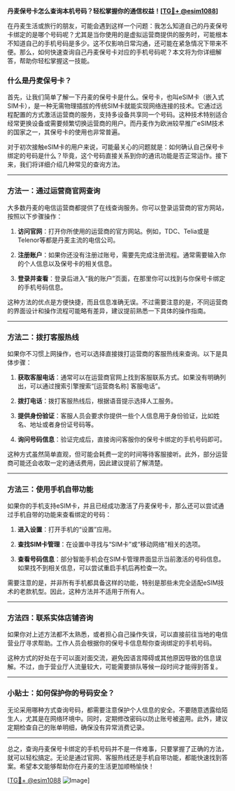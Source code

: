 **丹麦保号卡怎么查询本机号码？轻松掌握你的通信权益！[[TG💪+ @esim1088](https://t.me/s/esim1088)]**

在丹麦生活或旅行的朋友，可能会遇到这样一个问题：我怎么知道自己的丹麦保号卡绑定的是哪个号码呢？尤其是当你使用的是虚拟运营商提供的服务时，可能根本不知道自己的手机号码是多少。这不仅影响日常沟通，还可能在紧急情况下带来不便。那么，如何快速查询自己丹麦保号卡对应的手机号码呢？本文将为你详细解答，帮助你轻松掌握这一技能。

### 什么是丹麦保号卡？

首先，让我们简单了解一下丹麦的保号卡是什么。保号卡，也叫eSIM卡（嵌入式SIM卡），是一种无需物理插拔的传统SIM卡就能实现网络连接的技术。它通过远程配置的方式激活运营商的服务，支持多设备共享同一个号码。这种技术特别适合经常更换设备或需要频繁切换运营商的用户。而丹麦作为欧洲较早推广eSIM技术的国家之一，其保号卡的使用也非常普遍。

对于初次接触eSIM卡的用户来说，可能最关心的问题就是：如何确认自己保号卡绑定的号码是什么？毕竟，这个号码直接关系到你的通讯功能是否正常运作。接下来，我们将详细介绍几种常见的查询方法。

---

### 方法一：通过运营商官网查询

大多数丹麦的电信运营商都提供了在线查询服务。你可以登录运营商的官方网站，按照以下步骤操作：

1. **访问官网**：打开你所使用的运营商的官方网站。例如，TDC、Telia或是Telenor等都是丹麦主流的电信公司。
   
2. **注册账户**：如果你还没有注册过账号，需要先完成注册流程。通常需要输入你的个人信息以及保号卡的相关信息。

3. **登录并查看**：登录后进入“我的账户”页面，在那里你可以找到与你保号卡绑定的手机号码信息。

这种方法的优点是方便快捷，而且信息准确无误。不过需要注意的是，不同运营商的界面设计和操作流程可能略有差异，建议提前熟悉一下具体的操作指南。

---

### 方法二：拨打客服热线

如果你不习惯上网操作，也可以选择直接拨打运营商的客服热线来查询。以下是具体步骤：

1. **获取客服电话**：通常可以在运营商官网上找到客服联系方式。如果没有明确列出，可以通过搜索引擎搜索“[运营商名称] 客服电话”。

2. **拨打电话**：拨打客服热线后，根据语音提示选择人工服务。

3. **提供身份验证**：客服人员会要求你提供一些个人信息用于身份验证，比如姓名、地址或者身份证号码等。

4. **询问号码信息**：验证完成后，直接询问客服你的保号卡绑定的手机号码即可。

这种方式虽然简单直观，但可能会耗费一定的时间等待客服接听。此外，部分运营商可能还会收取一定的通话费用，因此建议提前了解清楚。

---

### 方法三：使用手机自带功能

如果你的手机支持eSIM卡，并且已经成功激活了丹麦保号卡，那么还可以尝试通过手机自带的功能来查看绑定的号码：

1. **进入设置**：打开手机的“设置”应用。

2. **查找SIM卡管理**：在设置中寻找与“SIM卡”或“移动网络”相关的选项。

3. **查看号码信息**：部分智能手机会在SIM卡管理界面显示当前激活的号码信息。如果找不到相关信息，可以尝试重启手机后再检查一次。

需要注意的是，并非所有手机都具备这样的功能，特别是那些未完全适配eSIM技术的老款机型。因此，这种方法并不适用于所有人。

---

### 方法四：联系实体店铺咨询

如果你对上述方法都不太熟悉，或者担心自己操作失误，可以直接前往当地的电信营业厅寻求帮助。工作人员会根据你的保号卡信息帮你查询绑定的手机号码。

这种方式的好处在于可以面对面交流，避免因语言障碍或其他原因导致的信息误解。不过，由于营业厅人流量较大，可能需要排队等候一段时间才能得到答复。

---

### 小贴士：如何保护你的号码安全？

无论采用哪种方式查询号码，都需要注意保护个人信息的安全。不要随意透露给陌生人，尤其是在网络环境中。同时，定期修改密码以防止账号被盗用。此外，建议定期检查自己的账单明细，确保没有异常消费记录。

---

总之，查询丹麦保号卡绑定的手机号码并不是一件难事，只要掌握了正确的方法，就可以轻松搞定。无论是通过官网、客服热线还是手机自带功能，都能快速找到答案。希望本文能够帮助你在丹麦的生活更加顺畅愉快！

[[TG💪+ @esim1088](https://t.me/s/esim1088) ![Image](https://i.postimg.cc/4NQfJmqS/Snipaste-2025-05-13-00-14-12.png)]